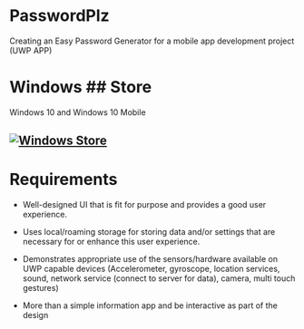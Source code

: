 # PasswordPlz
Creating an Easy Password Generator for a mobile app development project (UWP APP)



# Windows ## Store
Windows 10 and Windows 10 Mobile

[![Windows Store](https://assets.windowsphone.com/f2f77ec7-9ba9-4850-9ebe-77e366d08adc/English_Get_it_Win_10_InvariantCulture_Default.png)](https://www.microsoft.com/store/apps/9p6dqd7thb09)
--------


# Requirements
- Well-designed UI that is fit for purpose and provides a good user experience.

- Uses local/roaming storage for storing data and/or settings that are necessary for or enhance this user experience.

- Demonstrates appropriate use of the sensors/hardware available on UWP capable devices (Accelerometer, gyroscope, location services, sound, network service (connect to server for data), camera, multi touch gestures)

- More than a simple information app and be interactive as part of the design
